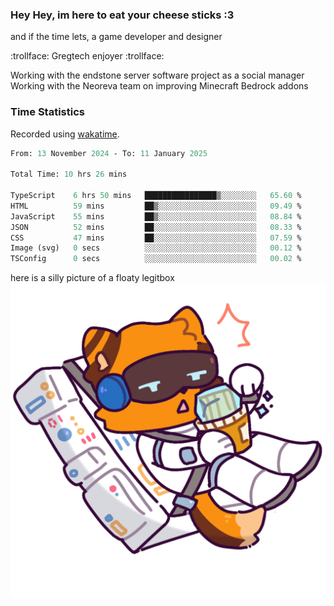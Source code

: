 ### Hey Hey, im here to eat your cheese sticks :3
and if the time lets, a game developer and designer

:trollface: Gregtech enjoyer :trollface:

Working with the endstone server software project as a social manager<br>
Working with the Neoreva team on improving Minecraft Bedrock addons

### Time Statistics
Recorded using [wakatime](https://wakatime.com).

<!--START_SECTION:waka-->

```ocaml
From: 13 November 2024 - To: 11 January 2025

Total Time: 10 hrs 26 mins

TypeScript    6 hrs 50 mins   ████████████████▒░░░░░░░░   65.60 %
HTML          59 mins         ██▒░░░░░░░░░░░░░░░░░░░░░░   09.49 %
JavaScript    55 mins         ██▒░░░░░░░░░░░░░░░░░░░░░░   08.84 %
JSON          52 mins         ██░░░░░░░░░░░░░░░░░░░░░░░   08.33 %
CSS           47 mins         ██░░░░░░░░░░░░░░░░░░░░░░░   07.59 %
Image (svg)   0 secs          ░░░░░░░░░░░░░░░░░░░░░░░░░   00.12 %
TSConfig      0 secs          ░░░░░░░░░░░░░░░░░░░░░░░░░   00.02 %
```

<!--END_SECTION:waka-->

here is a silly picture of a floaty legitbox
![Silly legitbox](goobernoback_lower.png)
